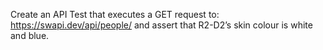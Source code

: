 Create an API Test that executes a GET request to: https://swapi.dev/api/people/ and assert that R2-D2’s skin colour is white and blue.
